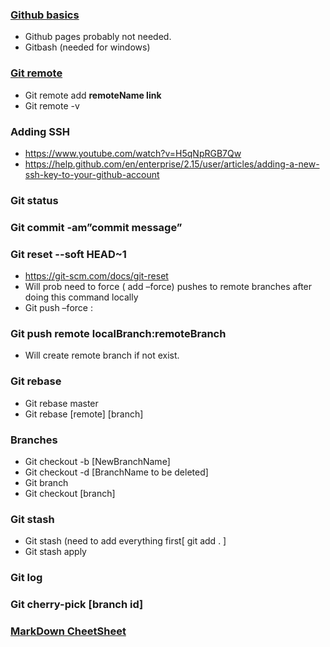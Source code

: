 ###	[Github basics](https://www.youtube.com/playlist?list=PLRqwX-V7Uu6ZF9C0YMKuns9sLDzK6zoiV)
* Github pages probably not needed. 
* Gitbash (needed for windows) 

###	[Git remote ](https://help.github.com/en/github/using-git/adding-a-remote) 
* Git remote add **remoteName link**
* Git remote -v 

###	Adding SSH
* https://www.youtube.com/watch?v=H5qNpRGB7Qw 
* https://help.github.com/en/enterprise/2.15/user/articles/adding-a-new-ssh-key-to-your-github-account

###	Git status 

###	Git commit -am”commit message”

###	Git reset --soft HEAD~1
* https://git-scm.com/docs/git-reset
* Will prob need to force ( add –force) pushes to remote branches after doing this command locally
* Git push –force <remote > <local branch>:<remote branch>
  
###	Git push **remote localBranch:remoteBranch** 
* Will create remote branch if not exist. 

###	Git rebase 
* Git rebase master
* Git rebase [remote] [branch] 

###	Branches
* Git checkout -b [NewBranchName] 
* Git checkout -d [BranchName to be deleted] 
* Git branch 
* Git checkout [branch]

###	Git stash 
* Git stash (need to add everything first[  git add . ] 
* Git stash apply
###	Git log 
###	Git cherry-pick [branch id] 

### [MarkDown CheetSheet](https://github.com/adam-p/markdown-here/wiki/Markdown-Cheatsheet)
